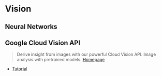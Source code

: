 # Vision

## Neural Networks

## Google Cloud Vision API

> Derive insight from images with our powerful Cloud Vision API. Image analysis with pretrained models. [Homepage](https://cloud.google.com/vision/)

- [Tutorial](https://cloud.google.com/vision/docs/tutorials)
